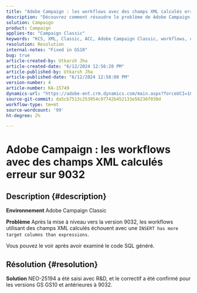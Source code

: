 ```yaml
---
title: "Adobe Campaign : les workflows avec des champs XML calculés erreur sur 9032"
description: "Découvrez comment résoudre le problème de Adobe Campaign Classic après la mise à niveau vers la version 9032."
solution: Campaign
product: Campaign
applies-to: "Campaign Classic"
keywords: "KCS, XML, Classic, ACC, Adobe Campaign Classic, workflows, champs XML calculés, erreur, 9032"
resolution: Resolution
internal-notes: "Fixed in GS10"
bug: true
article-created-by: Utkarsh Jha
article-created-date: "6/12/2024 12:56:28 PM"
article-published-by: Utkarsh Jha
article-published-date: "6/12/2024 12:58:08 PM"
version-number: 4
article-number: KA-15749
dynamics-url: "https://adobe-ent.crm.dynamics.com/main.aspx?forceUCI=1&pagetype=entityrecord&etn=knowledgearticle&id=9370c82c-bb28-ef11-840a-00224808decd"
source-git-commit: da5cb7513c253954c97742b452133e56236f030d
workflow-type: tm+mt
source-wordcount: '99'
ht-degree: 2%

---
```


# Adobe Campaign : les workflows avec des champs XML calculés erreur sur 9032

## Description {#description}


<b>Environnement</b>
Adobe Campaign Classic

<b>Problème</b>
Après la mise à niveau vers la version 9032, les workflows utilisant des champs XML calculés échouent avec une `INSERT has more target columns than expressions`.

Vous pouvez le voir après avoir examiné le code SQL généré.




## Résolution {#resolution}


<b>Solution</b>
NEO-25194 a été saisi avec R&amp;D, et le correctif a été confirmé pour les versions GS GS10 et antérieures à 9032.
